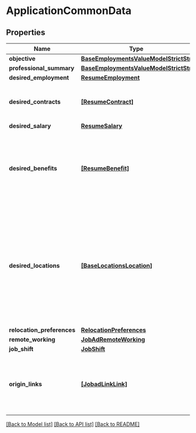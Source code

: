 # ApplicationCommonData


## Properties
Name | Type | Description | Notes
------------ | ------------- | ------------- | -------------
**objective** | [**BaseEmploymentsValueModelStrictStr**](BaseEmploymentsValueModelStrictStr.md) |  | [optional] 
**professional_summary** | [**BaseEmploymentsValueModelStrictStr**](BaseEmploymentsValueModelStrictStr.md) |  | [optional] 
**desired_employment** | [**ResumeEmployment**](ResumeEmployment.md) |  | [optional] 
**desired_contracts** | [**[ResumeContract]**](ResumeContract.md) | A candidate preference towards certain contracts. | [optional] 
**desired_salary** | [**ResumeSalary**](ResumeSalary.md) |  | [optional] 
**desired_benefits** | [**[ResumeBenefit]**](ResumeBenefit.md) | A candidate preference towards certain benefits. E.g.: &#39;Medical Insurance&#39;, &#39;Company Phone&#39;, etc.. | [optional] 
**desired_locations** | [**[BaseLocationsLocation]**](BaseLocationsLocation.md) | A candidate preference towards certain locations. E.g.: Headquarter location, a certain Branch location or home location if remote working is possible. | [optional] 
**relocation_preferences** | [**RelocationPreferences**](RelocationPreferences.md) |  | [optional] 
**remote_working** | [**JobAdRemoteWorking**](JobAdRemoteWorking.md) |  | [optional] 
**job_shift** | [**JobShift**](JobShift.md) |  | [optional] 
**origin_links** | [**[JobadLinkLink]**](JobadLinkLink.md) | List of links from which the application is coming from. E.g.: LinkedIn, Indeed, etc.. | [optional] 

[[Back to Model list]](../README.md#documentation-for-models) [[Back to API list]](../README.md#documentation-for-api-endpoints) [[Back to README]](../README.md)


